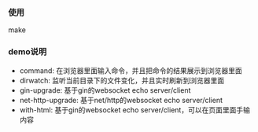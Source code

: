 ### 使用

make

### demo说明

* command: 在浏览器里面输入命令，并且把命令的结果展示到浏览器里面
* dirwatch: 监听当前目录下的文件变化，并且实时刷新到浏览器里面
* gin-upgrade: 基于gin的websocket echo server/client
* net-http-upgrade: 基于net/http的websocket echo server/client
* with-html: 基于gin的websocket echo server/client，可以在页面里面手输内容
